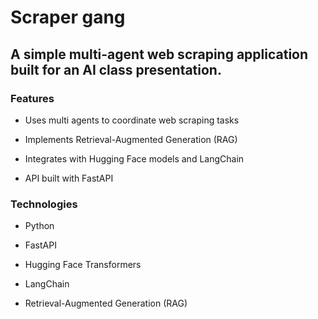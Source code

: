 
# Scraper gang
## A simple multi-agent web scraping application built for an AI class presentation.

### Features
- Uses multi agents to coordinate web scraping tasks

- Implements Retrieval-Augmented Generation (RAG)

- Integrates with Hugging Face models and LangChain

- API built with FastAPI

### Technologies
- Python

- FastAPI

- Hugging Face Transformers

- LangChain

- Retrieval-Augmented Generation (RAG)
